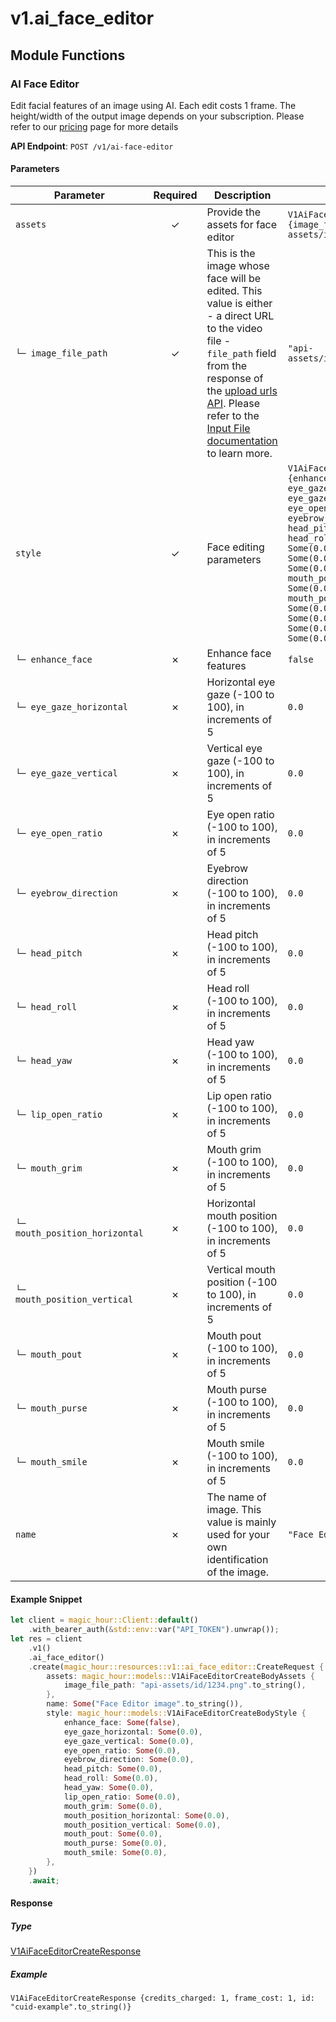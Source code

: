 # v1.ai_face_editor

## Module Functions
### AI Face Editor <a name="create"></a>

Edit facial features of an image using AI. Each edit costs 1 frame. The height/width of the output image depends on your subscription. Please refer to our [pricing](/pricing) page for more details

**API Endpoint**: `POST /v1/ai-face-editor`

#### Parameters

| Parameter | Required | Description | Example |
|-----------|:--------:|-------------|--------|
| `assets` | ✓ | Provide the assets for face editor | `V1AiFaceEditorCreateBodyAssets {image_file_path: "api-assets/id/1234.png".to_string()}` |
| `└─ image_file_path` | ✓ | This is the image whose face will be edited. This value is either - a direct URL to the video file - `file_path` field from the response of the [upload urls API](https://docs.magichour.ai/api-reference/files/generate-asset-upload-urls).  Please refer to the [Input File documentation](https://docs.magichour.ai/api-reference/files/generate-asset-upload-urls#input-file) to learn more.  | `"api-assets/id/1234.png".to_string()` |
| `style` | ✓ | Face editing parameters | `V1AiFaceEditorCreateBodyStyle {enhance_face: Some(false), eye_gaze_horizontal: Some(0.0), eye_gaze_vertical: Some(0.0), eye_open_ratio: Some(0.0), eyebrow_direction: Some(0.0), head_pitch: Some(0.0), head_roll: Some(0.0), head_yaw: Some(0.0), lip_open_ratio: Some(0.0), mouth_grim: Some(0.0), mouth_position_horizontal: Some(0.0), mouth_position_vertical: Some(0.0), mouth_pout: Some(0.0), mouth_purse: Some(0.0), mouth_smile: Some(0.0)}` |
| `└─ enhance_face` | ✗ | Enhance face features | `false` |
| `└─ eye_gaze_horizontal` | ✗ | Horizontal eye gaze (-100 to 100), in increments of 5 | `0.0` |
| `└─ eye_gaze_vertical` | ✗ | Vertical eye gaze (-100 to 100), in increments of 5 | `0.0` |
| `└─ eye_open_ratio` | ✗ | Eye open ratio (-100 to 100), in increments of 5 | `0.0` |
| `└─ eyebrow_direction` | ✗ | Eyebrow direction (-100 to 100), in increments of 5 | `0.0` |
| `└─ head_pitch` | ✗ | Head pitch (-100 to 100), in increments of 5 | `0.0` |
| `└─ head_roll` | ✗ | Head roll (-100 to 100), in increments of 5 | `0.0` |
| `└─ head_yaw` | ✗ | Head yaw (-100 to 100), in increments of 5 | `0.0` |
| `└─ lip_open_ratio` | ✗ | Lip open ratio (-100 to 100), in increments of 5 | `0.0` |
| `└─ mouth_grim` | ✗ | Mouth grim (-100 to 100), in increments of 5 | `0.0` |
| `└─ mouth_position_horizontal` | ✗ | Horizontal mouth position (-100 to 100), in increments of 5 | `0.0` |
| `└─ mouth_position_vertical` | ✗ | Vertical mouth position (-100 to 100), in increments of 5 | `0.0` |
| `└─ mouth_pout` | ✗ | Mouth pout (-100 to 100), in increments of 5 | `0.0` |
| `└─ mouth_purse` | ✗ | Mouth purse (-100 to 100), in increments of 5 | `0.0` |
| `└─ mouth_smile` | ✗ | Mouth smile (-100 to 100), in increments of 5 | `0.0` |
| `name` | ✗ | The name of image. This value is mainly used for your own identification of the image. | `"Face Editor image".to_string()` |

#### Example Snippet

```rust
let client = magic_hour::Client::default()
    .with_bearer_auth(&std::env::var("API_TOKEN").unwrap());
let res = client
    .v1()
    .ai_face_editor()
    .create(magic_hour::resources::v1::ai_face_editor::CreateRequest {
        assets: magic_hour::models::V1AiFaceEditorCreateBodyAssets {
            image_file_path: "api-assets/id/1234.png".to_string(),
        },
        name: Some("Face Editor image".to_string()),
        style: magic_hour::models::V1AiFaceEditorCreateBodyStyle {
            enhance_face: Some(false),
            eye_gaze_horizontal: Some(0.0),
            eye_gaze_vertical: Some(0.0),
            eye_open_ratio: Some(0.0),
            eyebrow_direction: Some(0.0),
            head_pitch: Some(0.0),
            head_roll: Some(0.0),
            head_yaw: Some(0.0),
            lip_open_ratio: Some(0.0),
            mouth_grim: Some(0.0),
            mouth_position_horizontal: Some(0.0),
            mouth_position_vertical: Some(0.0),
            mouth_pout: Some(0.0),
            mouth_purse: Some(0.0),
            mouth_smile: Some(0.0),
        },
    })
    .await;
```

#### Response

##### Type
[V1AiFaceEditorCreateResponse](/src/models/v1_ai_face_editor_create_response.rs)

##### Example
`V1AiFaceEditorCreateResponse {credits_charged: 1, frame_cost: 1, id: "cuid-example".to_string()}`
<!-- CUSTOM DOCS START -->

<!-- CUSTOM DOCS END -->

